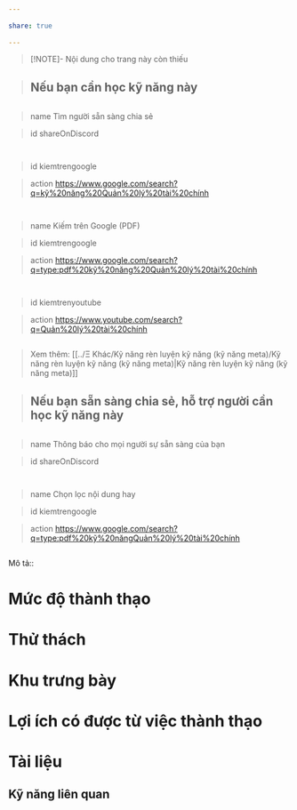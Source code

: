 ---  
share: true  
---  
> [!NOTE]- Nội dung cho trang này còn thiếu  
> ## Nếu bạn cần học kỹ năng này  
> ```button  
> name Tìm người sẵn sàng chia sẻ  
> id shareOnDiscord  
> ```  
> ```button  
> id kiemtrengoogle  
> action https://www.google.com/search?q=kỹ%20năng%20Quản%20lý%20tài%20chính  
> ```  
> ```button  
> name Kiếm trên Google (PDF)   
> id kiemtrengoogle  
> action https://www.google.com/search?q=type:pdf%20kỹ%20năng%20Quản%20lý%20tài%20chính  
> ```  
> ```button  
> id kiemtrenyoutube  
> action https://www.youtube.com/search?q=Quản%20lý%20tài%20chính  
> ```  
> Xem thêm: [[../Ξ Khác/Kỹ năng rèn luyện kỹ năng (kỹ năng meta)/Kỹ năng rèn luyện kỹ năng (kỹ năng meta)|Kỹ năng rèn luyện kỹ năng (kỹ năng meta)]]  
> ## Nếu bạn sẵn sàng chia sẻ, hỗ trợ người cần học kỹ năng này  
> ```button  
> name Thông báo cho mọi người sự sẵn sàng của bạn  
> id shareOnDiscord  
> ```  
> ```button  
> name Chọn lọc nội dung hay  
> id kiemtrengoogle  
> action https://www.google.com/search?q=type:pdf%20kỹ%20năngQuản%20lý%20tài%20chính  
> ```  
  
  
Mô tả::  
# Mức độ thành thạo  
# Thử thách  
# Khu trưng bày  
# Lợi ích có được từ việc thành thạo  
# Tài liệu  
## Kỹ năng liên quan